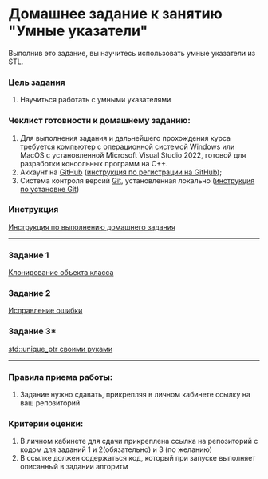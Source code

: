 # Домашнее задание к занятию "Умные указатели"

Выполнив это задание, вы научитесь использовать умные указатели из STL.

### Цель задания

1. Научиться работать с умными указателями

### Чеклист готовности к домашнему заданию:

1. Для выполнения задания и дальнейшего прохождения курса требуется компьютер с операционной системой Windows или MacOS с установленной Microsoft Visual Studio 2022, готовой для разработки консольных программ на C++.
2. Аккаунт на [GitHub](https://github.com/) ([инструкция по регистрации на GitHub](https://github.com/netology-code/cppm-homeworks/tree/main/common/sign%20up));
3. Система контроля версий [Git](https://git-scm.com/), установленная локально ([инструкция по установке Git](https://github.com/netology-code/cppm-homeworks/tree/main/common/download))

### Инструкция

[Инструкция по выполнению домашнего задания](https://github.com/netology-code/cppm-homeworks/blob/main/common/readme.md)

------

### Задание 1

[Клонирование объекта класса](https://github.com/netology-code/cppl-homeworks/tree/main/10/01)

### Задание 2

[Исправление ошибки](https://github.com/netology-code/cppl-homeworks/tree/main/10/02)

### Задание 3*

[std::unique_ptr своими руками](https://github.com/netology-code/cppl-homeworks/tree/main/10/03)

------

### Правила приема работы:

1. Задание нужно сдавать, прикрепляя в личном кабинете ссылку на ваш репозиторий

### Критерии оценки:

1. В личном кабинете для сдачи прикреплена ссылка на репозиторий с кодом для заданий 1 и 2(обязательно) и 3 (по желанию)
2. В ссылке должен содержаться код, который при запуске выполняет описанный в задании алгоритм
